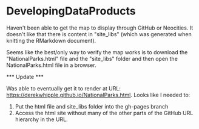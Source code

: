 # DevelopingDataProducts

Haven't been able to get the map to display through GitHub or Neocities. It doesn't like that there is content in "site_libs" (which was generated when knitting the RMarkdown document).

Seems like the best/only way to verify the map works is to download the "NationalParks.html" file and the "site_libs" folder and then open the NationalParks.html file in a browser.

*** Update ***

Was able to eventually get it to render at URL: https://derekwhipple.github.io/NationalParks.html. Looks like I needed to:
1. Put the html file and site_libs folder into the gh-pages branch
2. Access the html site without many of the other parts of the GitHub URL hierarchy in the URL.
